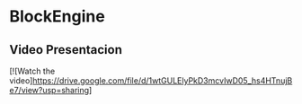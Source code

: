# BlockEngine


## Video Presentacion

[![Watch the video]https://drive.google.com/file/d/1wtGULElyPkD3mcvIwD05_hs4HTnujBe7/view?usp=sharing]

